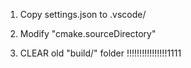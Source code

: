 
1. Copy settings.json to .vscode/

2. Modify "cmake.sourceDirectory"

3. CLEAR old "build/" folder !!!!!!!!!!!!!!!!1111
